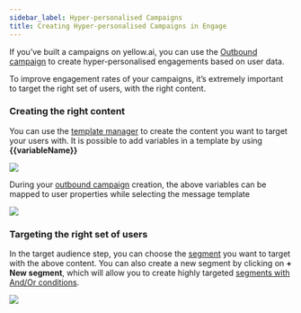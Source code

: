 ```yaml
---
sidebar_label: Hyper-personalised Campaigns
title: Creating Hyper-personalised Campaigns in Engage
---
```


If you’ve built a campaigns on yellow.ai, you can use the [Outbound campaign](https://docs.yellow.ai/docs/platform_concepts/engagement/outbound/outbound-campaigns/run-campaign) to create hyper-personalised engagements based on user data.

To improve engagement rates of your campaigns, it’s extremely important to target the right set of users, with the right content.

### Creating the right content
You can use the [template manager](https://docs.yellow.ai/docs/platform_concepts/engagement/outbound/templates/overview) to create the content you want to target your users with. It is possible to add variables in a template by using **{{variableName}}**

![](https://i.imgur.com/QxXgHqa.png)

During your [outbound campaign](https://docs.yellow.ai/docs/platform_concepts/engagement/outbound/outbound-campaigns/run-campaign) creation, the above variables can be mapped to user properties while selecting the message template

![](https://i.imgur.com/uMaeBsY.png)

### Targeting the right set of users
In the target audience step, you can choose the [segment](https://docs.yellow.ai/docs/platform_concepts/engagement/cdp/user_data_segments/creating_managing_user_segment) you want to target with the above content. You can also create a new segment by clicking on **+ New segment**, which will allow you to create highly targeted [segments with And/Or conditions](/docs/platform_concepts/engagement/cdp/user_data_segments/segment_usecases#21-segments-with-multiple-conditions-andor).

![](https://i.imgur.com/wv4WTfl.png)

